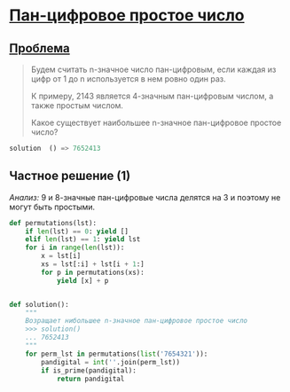 # [Пан-цифровое простое число](TODO)

## [Проблема](https://euler.jakumo.org/problems/view/41.html)

>Будем считать n-значное число пан-цифровым, если каждая из цифр от 1 до n используется в нем ровно один раз. 
>
>К примеру, 2143 является 4-значным пан-цифровым числом, а также простым числом.
>
>Какое существует наибольшее n-значное пан-цифровое простое число?


``` python
solution  () => 7652413
```

## Частное решение (1)

_Анализ:_ 9 и 8-значные пан-цифровые числа делятся на 3 и поэтому не могут быть простыми.

```python
def permutations(lst):
    if len(lst) == 0: yield []
    elif len(lst) == 1: yield lst
    for i in range(len(lst)):
        x = lst[i]
        xs = lst[:i] + lst[i + 1:]
        for p in permutations(xs):
            yield [x] + p


def solution():
    """
    Возращает нибольшее n-значное пан-цифровое простое число
    >>> solution()
    ... 7652413
    """
    for perm_lst in permutations(list('7654321')):
        pandigital = int(''.join(perm_lst))
        if is_prime(pandigital):
            return pandigital
```

